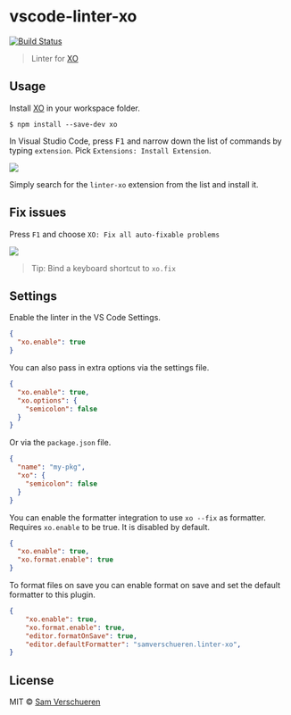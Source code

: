 # vscode-linter-xo

[![Build Status](https://travis-ci.org/SamVerschueren/vscode-linter-xo.svg?branch=master)](https://travis-ci.org/SamVerschueren/vscode-linter-xo)

> Linter for [XO](https://github.com/sindresorhus/xo)


## Usage

Install [XO](https://github.com/sindresorhus/xo) in your workspace folder.

```
$ npm install --save-dev xo
```

In Visual Studio Code, press <kbd>F1</kbd> and narrow down the list of commands by typing `extension`. Pick `Extensions: Install Extension`.

![](screenshot.png)

Simply search for the `linter-xo` extension from the list and install it.


## Fix issues

Press `F1` and choose `XO: Fix all auto-fixable problems`

![](media/fix.gif)

> Tip: Bind a keyboard shortcut to `xo.fix`


## Settings

Enable the linter in the VS Code Settings.

```json
{
  "xo.enable": true
}
```

You can also pass in extra options via the settings file.

```json
{
  "xo.enable": true,
  "xo.options": {
    "semicolon": false
  }
}
```

Or via the `package.json` file.

```json
{
  "name": "my-pkg",
  "xo": {
    "semicolon": false
  }
}
```

You can enable the formatter integration to use `xo --fix` as formatter. Requires `xo.enable` to be true. It is disabled by default.

```json
{
  "xo.enable": true,
  "xo.format.enable": true
}
```

To format files on save you can enable format on save and set the default formatter to this plugin.

```json
{
	"xo.enable": true,
	"xo.format.enable": true,
	"editor.formatOnSave": true,
	"editor.defaultFormatter": "samverschueren.linter-xo",
}
```

## License

MIT © [Sam Verschueren](http://github.com/SamVerschueren)

